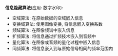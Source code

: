 **信息隐藏算法**(应用: 数字水印):
- 空域算法: 在原始数据的空域嵌入信息
- 变换域算法: 使用图像变换, 将信息嵌入变换系数
- 频域算法: 在图像频谱中嵌入信息
- 扩频算法: 将信息通过扩频技术嵌入到音频中
- 量化算法: 在图像或音频的量化过程中嵌入信息
- 同频算法: 将信息嵌入到与原始信号相同的频率范围内

